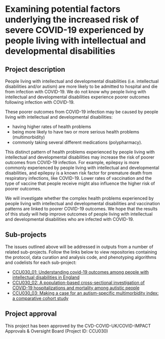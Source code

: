 # Examining potential factors underlying the increased risk of severe COVID-19 experienced by people living with intellectual and developmental disabilities

## Project description

People living with intellectual and developmental disabilities (i.e. intellectual disabilities and/or autism) are more likely to be admitted to hospital and die from infection with COVID-19. We do not know why people living with intellectual and developmental disabilities experience poorer outcomes following infection with COVID-19.

These poorer outcomes from COVID-19 infection may be caused by people living with intellectual and developmental disabilities:

* having higher rates of health problems
* being more likely to have two or more serious health problems (multimorbidity)
* commonly taking several different medications (polypharmacy).

This distinct pattern of health problems experienced by people living with intellectual and developmental disabilities may increase the risk of poorer outcomes from COVID-19 infection. For example, epilepsy is more commonly experienced by people living with intellectual and developmental disabilities, and epilepsy is a known risk factor for premature death from respiratory infections, like COVID-19.  Lower rates of vaccination and the type of vaccine that people receive might also influence the higher risk of poorer outcomes.

We will investigate whether the complex health problems experienced by people living with intellectual and developmental disabilities and vaccination patterns are linked to poorer COVID-19 outcomes. We hope that the results of this study will help improve outcomes of people living with intellectual and developmental disabilities who are infected with COVID-19.

## Sub-projects

The issues outlined above will be addressed in outputs from a number of related sub-projects.  Follow the links below to view repositories containing the protocol, data curation and analysis code, and phenotyping algorithms and codelists for each sub-project:

* [CCU030_01: Understanding covid-19 outcomes among people with intellectual disabilities in England](https://github.com/BHFDSC/CCU030_01)
* [CCU030_02: A population-based cross-sectional investigation of COVID-19 hospitalizations and mortality among autistic people](https://github.com/BHFDSC/CCU030_02)
* [CCU030_03: Making a case for an autism-specific multimorbidity index: a comparative cohort study](https://github.com/BHFDSC/CCU030_03)

## Project approval

This project has been approved by the CVD-COVID-UK/COVID-IMPACT Approvals & Oversight Board (Project ID: CCU030)
